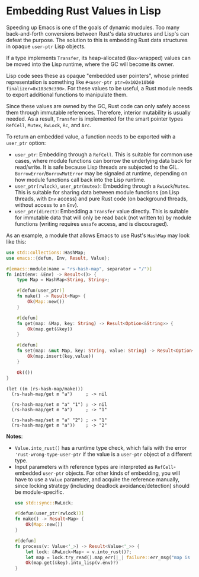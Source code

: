# Embedding Rust Values in Lisp

Speeding up Emacs is one of the goals of dynamic modules. Too many back-and-forth conversions between Rust's data structures and Lisp's can defeat the purpose. The solution to this is embedding Rust data structures in opaque `user-ptr` Lisp objects.

If a type implements `Transfer`, its heap-allocated (`Box`-wrapped) values can be moved into the Lisp runtime, where the GC will become its owner.

Lisp code sees these as opaque "embedded user pointers", whose printed representation is something like `#<user-ptr ptr=0x102e10b60 finalizer=0x103c9c390>`. For these values to be useful, a Rust module needs to export additional functions to manipulate them.

Since these values are owned by the GC, Rust code can only safely access them through immutable references. Therefore, interior mutability is usually needed. As a result, `Transfer` is implemented for the smart pointer types `RefCell`, `Mutex`, `RwLock`, `Rc`, and `Arc`.

To return an embedded value, a function needs to be exported with a `user_ptr` option:
- `user_ptr`: Embedding through a `RefCell`. This is suitable for common use cases, where module functions can borrow the underlying data back for read/write. It is safe because Lisp threads are subjected to the GIL. `BorrowError`/`BorrowMutError` may be signaled at runtime, depending on how module functions call back into the Lisp runtime.
- `user_ptr(rwlock)`, `user_ptr(mutex)`: Embedding through a `RwLock`/`Mutex`. This is suitable for sharing data between module functions (on Lisp threads, with `Env` access) and pure Rust code (on background threads, without access to an `Env`).
- `user_ptr(direct)`: Embedding a `Transfer` value directly. This is suitable for immutable data that will only be read back (not written to) by module functions (writing requires `unsafe` access, and is discouraged).

As an example, a module that allows Emacs to use Rust's `HashMap` may look like this:

```rust
use std::collections::HashMap;
use emacs::{defun, Env, Result, Value};

#[emacs::module(name = "rs-hash-map", separator = "/")]
fn init(env: &Env) -> Result<()> {
    type Map = HashMap<String, String>;

    #[defun(user_ptr)]
    fn make() -> Result<Map> {
        Ok(Map::new())
    }

    #[defun]
    fn get(map: &Map, key: String) -> Result<Option<&String>> {
        Ok(map.get(&key))
    }

    #[defun]
    fn set(map: &mut Map, key: String, value: String) -> Result<Option<String>> {
        Ok(map.insert(key,value))
    }

    Ok(())
}
```

```emacs-lisp
(let ((m (rs-hash-map/make)))
  (rs-hash-map/get m "a")     ; -> nil

  (rs-hash-map/set m "a" "1") ; -> nil
  (rs-hash-map/get m "a")     ; -> "1"

  (rs-hash-map/set m "a" "2") ; -> "1"
  (rs-hash-map/get m "a"))    ; -> "2"
```

**Notes**:
- `Value.into_rust()` has a runtime type check, which fails with the error `'rust-wrong-type-user-ptr` if the value is a `user-ptr` object of a different type.
- Input parameters with reference types are interpreted as `RefCell`-embedded `user-ptr` objects. For other kinds of embedding, you will have to use a `Value` parameter, and acquire the reference manually, since locking strategy (including deadlock avoidance/detection) should be module-specific.
    ```rust
    use std::sync::RwLock;

    #[defun(user_ptr(rwlock))]
    fn make() -> Result<Map> {
        Ok(Map::new())
    }

    #[defun]
    fn process(v: Value<'_>) -> Result<Value<'_>> {
        let lock: &RwLock<Map> = v.into_rust()?;
        let map = lock.try_read().map_err(|_| failure::err_msg("map is busy"))?;
        Ok(map.get(&key).into_lisp(v.env)?)
    }
    ```
